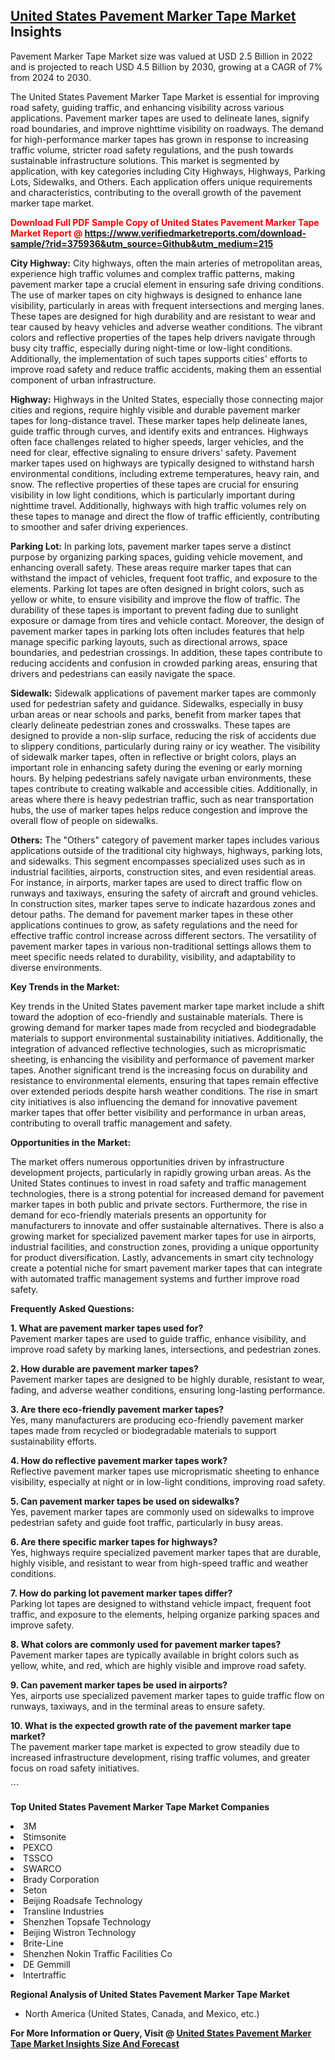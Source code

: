 <h2><a href="https://www.verifiedmarketreports.com/download-sample/?rid=375936&amp;utm_source=Github&amp;utm_medium=215" target="_blank">United States Pavement Marker Tape Market</a> Insights</h2><p>Pavement Marker Tape Market size was valued at USD 2.5 Billion in 2022 and is projected to reach USD 4.5 Billion by 2030, growing at a CAGR of 7% from 2024 to 2030.</p><p> <p>The United States Pavement Marker Tape Market is essential for improving road safety, guiding traffic, and enhancing visibility across various applications. Pavement marker tapes are used to delineate lanes, signify road boundaries, and improve nighttime visibility on roadways. The demand for high-performance marker tapes has grown in response to increasing traffic volume, stricter road safety regulations, and the push towards sustainable infrastructure solutions. This market is segmented by application, with key categories including City Highways, Highways, Parking Lots, Sidewalks, and Others. Each application offers unique requirements and characteristics, contributing to the overall growth of the pavement marker tape market.</p> <p><strong><p><span class=""><span style="color: #ff0000;"><strong>Download Full PDF Sample Copy of United States Pavement Marker Tape Market Report</strong> @ </span><a href="https://www.verifiedmarketreports.com/download-sample/?rid=375936&amp;utm_source=Github&amp;utm_medium=215" target="_blank">https://www.verifiedmarketreports.com/download-sample/?rid=375936&amp;utm_source=Github&amp;utm_medium=215</a></span></p></strong></p> <p><strong>City Highway:</strong> City highways, often the main arteries of metropolitan areas, experience high traffic volumes and complex traffic patterns, making pavement marker tape a crucial element in ensuring safe driving conditions. The use of marker tapes on city highways is designed to enhance lane visibility, particularly in areas with frequent intersections and merging lanes. These tapes are designed for high durability and are resistant to wear and tear caused by heavy vehicles and adverse weather conditions. The vibrant colors and reflective properties of the tapes help drivers navigate through busy city traffic, especially during night-time or low-light conditions. Additionally, the implementation of such tapes supports cities' efforts to improve road safety and reduce traffic accidents, making them an essential component of urban infrastructure. <p><strong>Highway:</strong> Highways in the United States, especially those connecting major cities and regions, require highly visible and durable pavement marker tapes for long-distance travel. These marker tapes help delineate lanes, guide traffic through curves, and identify exits and entrances. Highways often face challenges related to higher speeds, larger vehicles, and the need for clear, effective signaling to ensure drivers' safety. Pavement marker tapes used on highways are typically designed to withstand harsh environmental conditions, including extreme temperatures, heavy rain, and snow. The reflective properties of these tapes are crucial for ensuring visibility in low light conditions, which is particularly important during nighttime travel. Additionally, highways with high traffic volumes rely on these tapes to manage and direct the flow of traffic efficiently, contributing to smoother and safer driving experiences. <p><strong>Parking Lot:</strong> In parking lots, pavement marker tapes serve a distinct purpose by organizing parking spaces, guiding vehicle movement, and enhancing overall safety. These areas require marker tapes that can withstand the impact of vehicles, frequent foot traffic, and exposure to the elements. Parking lot tapes are often designed in bright colors, such as yellow or white, to ensure visibility and improve the flow of traffic. The durability of these tapes is important to prevent fading due to sunlight exposure or damage from tires and vehicle contact. Moreover, the design of pavement marker tapes in parking lots often includes features that help manage specific parking layouts, such as directional arrows, space boundaries, and pedestrian crossings. In addition, these tapes contribute to reducing accidents and confusion in crowded parking areas, ensuring that drivers and pedestrians can easily navigate the space. <p><strong>Sidewalk:</strong> Sidewalk applications of pavement marker tapes are commonly used for pedestrian safety and guidance. Sidewalks, especially in busy urban areas or near schools and parks, benefit from marker tapes that clearly delineate pedestrian zones and crosswalks. These tapes are designed to provide a non-slip surface, reducing the risk of accidents due to slippery conditions, particularly during rainy or icy weather. The visibility of sidewalk marker tapes, often in reflective or bright colors, plays an important role in enhancing safety during the evening or early morning hours. By helping pedestrians safely navigate urban environments, these tapes contribute to creating walkable and accessible cities. Additionally, in areas where there is heavy pedestrian traffic, such as near transportation hubs, the use of marker tapes helps reduce congestion and improve the overall flow of people on sidewalks. <p><strong>Others:</strong> The "Others" category of pavement marker tapes includes various applications outside of the traditional city highways, highways, parking lots, and sidewalks. This segment encompasses specialized uses such as in industrial facilities, airports, construction sites, and even residential areas. For instance, in airports, marker tapes are used to direct traffic flow on runways and taxiways, ensuring the safety of aircraft and ground vehicles. In construction sites, marker tapes serve to indicate hazardous zones and detour paths. The demand for pavement marker tapes in these other applications continues to grow, as safety regulations and the need for effective traffic control increase across different sectors. The versatility of pavement marker tapes in various non-traditional settings allows them to meet specific needs related to durability, visibility, and adaptability to diverse environments. <p><strong>Key Trends in the Market:</strong></p> <p>Key trends in the United States pavement marker tape market include a shift toward the adoption of eco-friendly and sustainable materials. There is growing demand for marker tapes made from recycled and biodegradable materials to support environmental sustainability initiatives. Additionally, the integration of advanced reflective technologies, such as microprismatic sheeting, is enhancing the visibility and performance of pavement marker tapes. Another significant trend is the increasing focus on durability and resistance to environmental elements, ensuring that tapes remain effective over extended periods despite harsh weather conditions. The rise in smart city initiatives is also influencing the demand for innovative pavement marker tapes that offer better visibility and performance in urban areas, contributing to overall traffic management and safety. <p><strong>Opportunities in the Market:</strong></p> <p>The market offers numerous opportunities driven by infrastructure development projects, particularly in rapidly growing urban areas. As the United States continues to invest in road safety and traffic management technologies, there is a strong potential for increased demand for pavement marker tapes in both public and private sectors. Furthermore, the rise in demand for eco-friendly materials presents an opportunity for manufacturers to innovate and offer sustainable alternatives. There is also a growing market for specialized pavement marker tapes for use in airports, industrial facilities, and construction zones, providing a unique opportunity for product diversification. Lastly, advancements in smart city technology create a potential niche for smart pavement marker tapes that can integrate with automated traffic management systems and further improve road safety. <p><strong>Frequently Asked Questions:</strong></p> <p><strong>1. What are pavement marker tapes used for?</strong><br> Pavement marker tapes are used to guide traffic, enhance visibility, and improve road safety by marking lanes, intersections, and pedestrian zones.</p> <p><strong>2. How durable are pavement marker tapes?</strong><br> Pavement marker tapes are designed to be highly durable, resistant to wear, fading, and adverse weather conditions, ensuring long-lasting performance.</p> <p><strong>3. Are there eco-friendly pavement marker tapes?</strong><br> Yes, many manufacturers are producing eco-friendly pavement marker tapes made from recycled or biodegradable materials to support sustainability efforts.</p> <p><strong>4. How do reflective pavement marker tapes work?</strong><br> Reflective pavement marker tapes use microprismatic sheeting to enhance visibility, especially at night or in low-light conditions, improving road safety.</p> <p><strong>5. Can pavement marker tapes be used on sidewalks?</strong><br> Yes, pavement marker tapes are commonly used on sidewalks to improve pedestrian safety and guide foot traffic, particularly in busy areas.</p> <p><strong>6. Are there specific marker tapes for highways?</strong><br> Yes, highways require specialized pavement marker tapes that are durable, highly visible, and resistant to wear from high-speed traffic and weather conditions.</p> <p><strong>7. How do parking lot pavement marker tapes differ?</strong><br> Parking lot tapes are designed to withstand vehicle impact, frequent foot traffic, and exposure to the elements, helping organize parking spaces and improve safety.</p> <p><strong>8. What colors are commonly used for pavement marker tapes?</strong><br> Pavement marker tapes are typically available in bright colors such as yellow, white, and red, which are highly visible and improve road safety.</p> <p><strong>9. Can pavement marker tapes be used in airports?</strong><br> Yes, airports use specialized pavement marker tapes to guide traffic flow on runways, taxiways, and in the terminal areas to ensure safety.</p> <p><strong>10. What is the expected growth rate of the pavement marker tape market?</strong><br> The pavement marker tape market is expected to grow steadily due to increased infrastructure development, rising traffic volumes, and greater focus on road safety initiatives.</p> ```</p><p><strong>Top United States Pavement Marker Tape Market Companies</strong></p><div data-test-id=""><p><li>3M</li><li> Stimsonite</li><li> PEXCO</li><li> TSSCO</li><li> SWARCO</li><li> Brady Corporation</li><li> Seton</li><li> Beijing Roadsafe Technology</li><li> Transline Industries</li><li> Shenzhen Topsafe Technology</li><li> Beijing Wistron Technology</li><li> Brite-Line</li><li> Shenzhen Nokin Traffic Facilities Co</li><li> DE Gemmill</li><li> Intertraffic</li></p><div><strong>Regional Analysis of&nbsp;United States Pavement Marker Tape Market</strong></div><ul><li dir="ltr"><p dir="ltr">North America&nbsp;(United States, Canada, and Mexico, etc.)</p></li></ul><p><strong>For More Information or Query, Visit @&nbsp;</strong><strong><a href="https://www.verifiedmarketreports.com/product/pavement-marker-tape-market/?utm_source=Github&amp;utm_medium=215" target="_blank">United States Pavement Marker Tape Market Insights Size And Forecast</a></strong></p></div>
